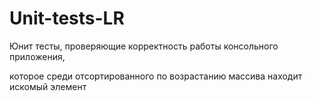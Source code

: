 # Unit-tests-LR
Юнит тесты, проверяющие корректность работы консольного приложения, 

которое среди отсортированного по возрастанию массива находит искомый элемент
